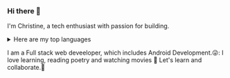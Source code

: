 ### Hi there 👋

I'm Christine, a tech enthusiast with passion for building.
<details>
<summary>Here are my top languages</summary>

| Rank | Languages |
|-----:|-----------|
|     1| Python    |
|     2| SQL       |
|     3| Kotlin    |
|     4| C         |

</details>

I am a Full stack web deveeloper, which includes Android Development.😜:
I love learning, reading poetry and watching movies 💙
Let's learn and collaborate.💯


<!--
**clencyc/clencyc** is a ✨ _special_ ✨ repository because its `README.md` (this file) appears on your GitHub profile.

Here are some ideas to get you started:

- 🔭 I’m currently working on ...
- 🌱 I’m currently learning ...
- 👯 I’m looking to collaborate on ...
- 🤔 I’m looking for help with ...
- 💬 Ask me about ...
- 📫 How to reach me: ...
- 😄 Pronouns: ...
- ⚡ Fun fact: ...
-->
